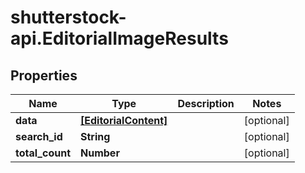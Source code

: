 # shutterstock-api.EditorialImageResults

## Properties
Name | Type | Description | Notes
------------ | ------------- | ------------- | -------------
**data** | [**[EditorialContent]**](EditorialContent.md) |  | [optional] 
**search_id** | **String** |  | [optional] 
**total_count** | **Number** |  | [optional] 


